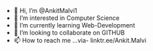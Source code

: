 - 👋 Hi, I’m @AnkitMalvi1
- 👀 I’m interested in Computer Science
- 🌱 I’m currently learning Web-Development
- 💞️ I’m looking to collaborate on GITHUB
- 📫 How to reach me ...via- linktr.ee/Ankit.Malvi
<!---
AnkitMalvi1/AnkitMalvi1 is a ✨ special ✨ repository because its `README.md` (this file) appears on your GitHub profile.
You can click the Preview link to take a look at your changes.
--->
